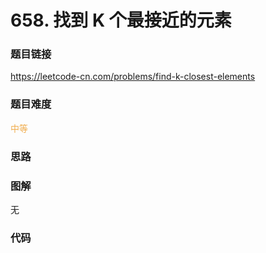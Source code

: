 # 658. 找到 K 个最接近的元素

### 题目链接

https://leetcode-cn.com/problems/find-k-closest-elements

### 题目难度

<font color=#F0AD4E>中等</font>

### 思路



### 图解

无

### 代码

```python
```